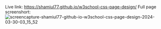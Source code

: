 Live link: https://shamiul77.github.io/w3school-css-page-design/
Full page screenshort: 
![screencapture-shamiul77-github-io-w3school-css-page-design-2024-03-30-03_15_52](https://github.com/shamiul77/w3school-css-page-design/assets/118125555/1b9655a2-eeb3-46ee-bb73-639c3e336853)

